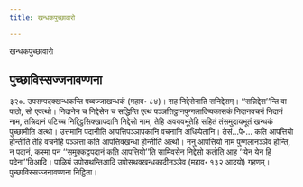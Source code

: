 ```yaml
---
title: खन्धकपुच्छावारो

---
```

खन्धकपुच्छावारो  


## पुच्छाविस्सज्जनावण्णना

३२०. उपसम्पदक्खन्धकन्ति पब्बज्जाखन्धकं (महाव॰ ८४)। सह निद्देसेनाति सनिद्देसम्। ‘‘सन्निद्देस’’न्ति वा पाठो, सो एवत्थो। निदानेन च निद्देसेन च सद्धिन्ति एत्थ पञ्ञत्तिट्ठानपुग्गलादिप्पकासकं निदानवचनं निदानं नाम, तन्निदानं पटिच्च निद्दिट्ठसिक्खापदानि निद्देसो नाम, तेहि अवयवभूतेहि सहितं तंसमुदायभूतं खन्धकं पुच्छामीति अत्थो। उत्तमानि पदानीति आपत्तिपञ्ञापकानि वचनानि अधिप्पेतानि। तेसं…पे॰… कति आपत्तियो होन्तीति तेहि वचनेहि पञ्ञत्ता कति आपत्तिक्खन्धा होन्तीति अत्थो। ननु आपत्तियो नाम पुग्गलानञ्ञेव होन्ति, न पदानं, कस्मा पन ‘‘समुक्कट्ठपदानं कति आपत्तियो’’ति सामिवसेन निद्देसो कतोति आह ‘‘येन येन हि पदेना’’तिआदि। पाळियं उपोसथन्तिआदि उपोसथक्खन्धकादीनञ्ञेव (महाव॰ १३२ आदयो) गहणम्।  
पुच्छाविस्सज्जनावण्णना निट्ठिता।  
